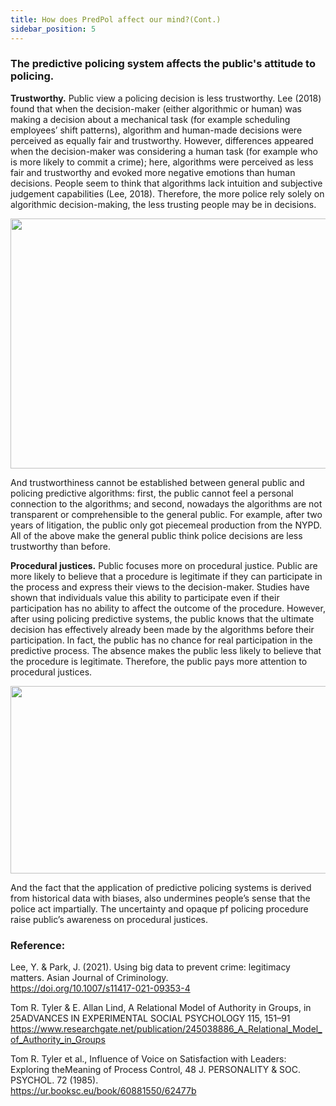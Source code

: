 ```yaml
---
title: How does PredPol affect our mind?(Cont.)
sidebar_position: 5
---
```


### The predictive policing system affects the public's attitude to policing. 

**Trustworthy.** Public view a policing decision is less trustworthy. Lee (2018) found that when the decision-maker (either algorithmic or human) was making a decision about a mechanical task (for example scheduling employees’ shift patterns), algorithm and human-made decisions were perceived as equally fair and trustworthy. However, differences appeared when the decision-maker was considering a human task (for example who is more likely to commit a crime); here, algorithms were perceived as less fair and trustworthy and evoked more negative emotions than human decisions. People seem to think that algorithms lack intuition and subjective judgement capabilities (Lee, 2018). Therefore, the more police rely solely on algorithmic decision-making, the less trusting people may be in decisions. 

<div align='center'>
<img
  src="https://lh4.googleusercontent.com/sTSO2mlWlK0es3OryyyMoQLNUlSMOfSGbiL1Si3bCvM39dANUJlNgKVG2B-H1q0eghA8YOkDouGrtMrB0HWvONcVuGayoC6-tQh0Twzvh-ydowT-x1VNKtGTstI9zLYqjh52-kMF" 
  width = "600" height = "400" alt=""/>
</div>

And trustworthiness cannot be established between general public and policing predictive algorithms: first, the public cannot feel a personal connection to the algorithms; and second, nowadays the algorithms are not transparent or comprehensible to the general public. For example, after two years of litigation, the public only got piecemeal production from the NYPD. All of the above make the general public think police decisions are less trustworthy than before. 

**Procedural justices.** Public focuses more on procedural justice. Public are more likely to believe that a procedure is legitimate if they can participate in the process and express their views to the decision-maker. Studies have shown that individuals value this ability to participate even if their participation has no ability to affect the outcome of the procedure. However, after using policing predictive systems, the public knows that the ultimate decision has effectively already been made by the algorithms before their participation. In fact, the public has no chance for real participation in the predictive process. The absence makes the public less likely to believe that the procedure is legitimate. Therefore, the public pays more attention to procedural justices. 

<div align='center'>
<img
  src="https://lh6.googleusercontent.com/fS9g1BVrW7rxjfP1JFNa4PYJSczYHVJmacl1IdqYaRyw8yZ7DISh_zDt1QmhgKk4eXiXdWNv3P91Zia4cuWsVa5tOSwZjz-GJc6zHvflpYvHGBXx6lsFE3br8dfHVoiPcCAnD7qF" 
  width = "600" height = "300" alt=""/>
</div>

And the fact that the application of predictive policing systems is derived from historical data with biases, also undermines people’s sense that the police act impartially. The uncertainty and opaque pf policing procedure raise public’s awareness on procedural justices. 

### Reference: 

Lee, Y. & Park, J. (2021). Using big data to prevent crime: legitimacy matters. Asian Journal of Criminology.   
https://doi.org/10.1007/s11417-021-09353-4

Tom R. Tyler & E. Allan Lind, A Relational Model of Authority in Groups, in 25ADVANCES IN EXPERIMENTAL SOCIAL PSYCHOLOGY 115, 151–91
https://www.researchgate.net/publication/245038886_A_Relational_Model_of_Authority_in_Groups

Tom R. Tyler et al., Influence of Voice on Satisfaction with Leaders: Exploring theMeaning of Process Control, 48 J. PERSONALITY & SOC. PSYCHOL. 72 (1985).   
https://ur.booksc.eu/book/60881550/62477b